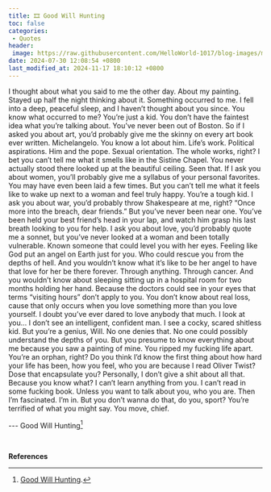```yaml
---
title: 🎞️ Good Will Hunting
toc: false
categories:
 - Quotes
header:
 image: https://raw.githubusercontent.com/HelloWorld-1017/blog-images/main/imgs/202407301159369.jpg
date: 2024-07-30 12:08:54 +0800
last_modified_at: 2024-11-17 18:10:12 +0800
---
```


I thought about what you said to me the other day. About my painting. Stayed up half the night thinking about it. Something occurred to me. I fell into a deep, peaceful sleep, and I haven’t thought about you since. You know what occurred to me? You’re just a kid. You don’t have the faintest idea what you’re talking about. You’ve never been out of Boston. So if I asked you about art, you’d probably give me the skinny on every art book ever written. Michelangelo. You know a lot about him. Life’s work. Political aspirations. Him and the pope. Sexual orientation. The whole works, right? I bet you can’t tell me what it smells like in the Sistine Chapel. You never actually stood there looked up at the beautiful ceiling. Seen that. If I ask you about women, you’ll probably give me a syllabus of your personal favorites. You may have even been laid a few times. But you can’t tell me what it feels like to wake up next to a woman and feel truly happy. You’re a tough kid. I ask you about war, you’d probably throw Shakespeare at me, right? “Once more into the breach, dear friends.” But you’ve never been near one. You’ve been held your best friend’s head in your lap, and watch him grasp his last breath looking to you for help. I ask you about love, you’d probably quote me a sonnet, but you’ve never looked at a woman and been totally vulnerable. Known someone that could level you with her eyes. Feeling like God put an angel on Earth just for you. Who could rescue you from the depths of hell. And you wouldn’t know what it’s like to be her angel to have that love for her be there forever. Through anything. Through cancer. And you wouldn’t know about sleeping sitting up in a hospital room for two months holding her hand. Because the doctors could see in your eyes that terms “visiting hours” don’t apply to you. You don’t know about real loss, cause that only occurs when you love something more than you love yourself. I doubt you’ve ever dared to love anybody that much. I look at you... I don’t see an intelligent, confident man. I see a cocky, scared shitless kid. But you’re a genius, Will. No one denies that. No one could possibly understand the depths of you. But you presume to know everything about me because you saw a painting of mine. You ripped my fucking life apart. You’re an orphan, right? Do you think I’d know the first thing about how hard your life has been, how you feel, who you are because I read Oliver Twist? Dose that encapsulate you? Personally, I don’t give a shit about all that. Because you know what? I can’t learn anything from you. I can’t read in some fucking book. Unless you want to talk about you, who you are. Then I’m fascinated. I’m in. But you don’t wanna do that, do you, sport? You’re terrified of what you might say. You move, chief. 

--- Good Will Hunting[^1]

<br>

**References**

[^1]: [Good Will Hunting](https://en.wikipedia.org/wiki/Good_Will_Hunting).
